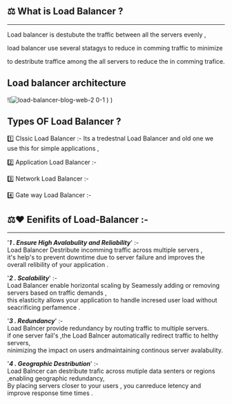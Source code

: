 ## ⚖️ What is Load Balancer ?
***********************************
Load balancer is destubute the traffic between all the  servers evenly ,

load balancer use several statagys to reduce in comming traffic  to minimize 

to destribute traffice among the all servers to reduce the in comming trafice.

## Load balancer architecture 
![![load-balancer-blog-web-2 0-1](https://github.com/user-attachments/assets/6998e339-c51d-45bd-994e-7cdcdd1eae99)
)
)

## Types OF  Load Balancer ?
1️⃣ Clssic Load Balancer :-
Its a tredestnal Load Balancer and old one 
we use this for simple applications , 

2️⃣ Application Load Balancer :-

3️⃣ Network Load Balancer :-

4️⃣ Gate way Load Balancer :-

## ⚖️❤️  Eenifits of Load-Balancer :-
*************************************
'***1 . Ensure High Avalabulity and Reliability***' :-<br>
Load Balancer Destribute incomming traffic across multiple servers ,<br>
it's help's to prevent downtime due to server failure and improves the overall relibility of your application .<br>

'***2 . Scalability***' :-<br>
Load Balancer enable horizontal scaling by Seamessly adding or removing servers based on traffic demands ,<br>
this elasticity allows your application to handle incresed user load without seacrificing perfamence .<br>

'***3 . Redundancy***' :-<br>
Load Balncer provide redundancy by routing traffic to multiple servers.<br>
if one server fail's ,the Load Balncer automatically redirect traffic to helthy servers,<br>
ninimizing the impact on users andmaintaining continous server avalabulity.<br>

'***4 . Geographic Destribution***' :-<br>
Load Balncer can destribute trafic across mutiple data senters or regions ,enabling geographic redundancy,<br>
By placing servers closer to your users , you canreduce letency and improve response time times .<br> 
